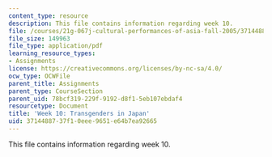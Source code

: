 ```yaml
---
content_type: resource
description: This file contains information regarding week 10.
file: /courses/21g-067j-cultural-performances-of-asia-fall-2005/3714488737f10eee9651e64b7ea92665_MIT21G_067JF05_dis_qs10.pdf
file_size: 149963
file_type: application/pdf
learning_resource_types:
- Assignments
license: https://creativecommons.org/licenses/by-nc-sa/4.0/
ocw_type: OCWFile
parent_title: Assignments
parent_type: CourseSection
parent_uid: 78bcf319-229f-9192-d8f1-5eb107ebdaf4
resourcetype: Document
title: 'Week 10: Transgenders in Japan'
uid: 37144887-37f1-0eee-9651-e64b7ea92665
---
```

This file contains information regarding week 10.